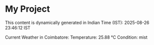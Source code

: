 # My Project

This content is dynamically generated in Indian Time (IST): 2025-08-26 23:46:12 IST


Current Weather in Coimbatore:
Temperature: 25.88 °C
Condition: mist
